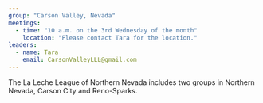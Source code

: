 ```yaml
---
group: "Carson Valley, Nevada"
meetings:
  - time: "10 a.m. on the 3rd Wednesday of the month"
    location: "Please contact Tara for the location."
leaders:
  - name: Tara
    email: CarsonValleyLLL@gmail.com
---
```

The La Leche League of Northern Nevada includes two groups in Northern Nevada, Carson City and Reno-Sparks.